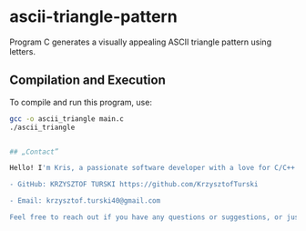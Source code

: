 # ascii-triangle-pattern
Program C generates a visually appealing ASCII triangle pattern using letters.


## Compilation and Execution
To compile and run this program, use:
```bash
gcc -o ascii_triangle main.c
./ascii_triangle


## „Contact”

Hello! I'm Kris, a passionate software developer with a love for C/C++ programming. 

- GitHub: KRZYSZTOF TURSKI https://github.com/KrzysztofTurski

- Email: krzysztof.turski40@gmail.com

Feel free to reach out if you have any questions or suggestions, or just want to connect!

